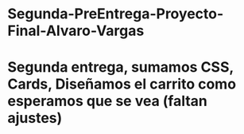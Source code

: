 # Segunda-PreEntrega-Proyecto-Final-Alvaro-Vargas
# Segunda entrega, sumamos CSS, Cards, Diseñamos el carrito como esperamos que se vea (faltan ajustes) 
